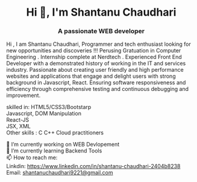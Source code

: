 <h1 align="center">Hi 👋, I'm Shantanu Chaudhari</h1>
<h3 align="center">A passionate WEB developer</h3>

Hi , I am Shantanu Chaudhari,
Programmer and tech enthusiast looking for new opportunities and discoveries !!! Perusing Gratuation in Computer Engineering . Internship complete at Nerdtech . Experienced Front End Developer with a demonstrated history of working in the IT and services industry. Passionate about creating user friendly and high performance websites and applications that engage and delight users with strong background in Javascript, React. Ensuring software responsiveness and efficiency through comprehensive testing and continuous debugging and improvement. 
<br/>

skilled in:
HTML5/CSS3/Bootstarp 
<br/>
Javascript, DOM Manipulation
<br/>
React-JS
<br/>
JSX, XML 
<br/>
Other skills :
C
C++
Cloud practitioners
<br/>

🔭 I’m currently working on WEB Devlopement
<br/>
🌱 I’m currently learning Backend Tools
<br/>
📫 How to reach me:
<br/>
Linkdin: https://www.linkedin.com/in/shantanu-chaudhari-2404b8238
<br/>
Email: shantanuchaudhari9221@gmail.com
